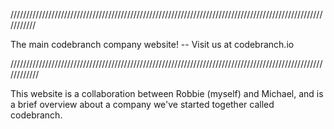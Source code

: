 
///////////////////////////////////////////////////////////////////////////////////////////////////////////

The main codebranch company website! -- Visit us at codebranch.io

////////////////////////////////////////////////////////////////////////////////////////////////////////////

This website is a collaboration between Robbie (myself) and Michael, 
and is a brief overview about a company we've started together
called codebranch.
